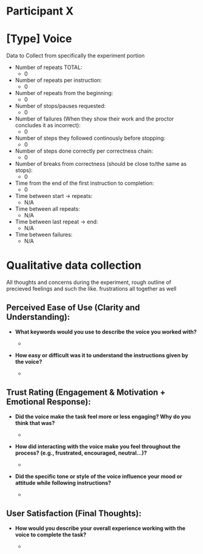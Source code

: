 # Participant X

# [Type] Voice

Data to Collect from specifically the experiment portion

- Number of repeats TOTAL:
  - 0
- Number of repeats per instruction:
  - 0
- Number of repeats from the beginning:
  - 0
- Number of stops/pauses requested:
  - 0
- Number of failures (When they show their work and the proctor concludes it as incorrect):
  - 0
- Number of steps they followed continously before stopping:
  - 0
- Number of steps done correctly per correctness chain:
  - 0
- Number of breaks from correctness (should be close to/the same as stops):
  - 0
- Time from the end of the first instruction to completion:
  - 0
- Time between start -> repeats:
  - N/A
- Time between all repeats:
  - N/A
- Time between last repeat -> end:
  - N/A
- Time between failures:
  - N/A

# Qualitative data collection

All thoughts and concerns during the experiment, rough outline of precieved feelings and such the like.
frustrations all together as well

## Perceived Ease of Use (Clarity and Understanding):

- **What keywords would you use to describe the voice you worked with?**

  -

- **How easy or difficult was it to understand the instructions given by the voice?**

  -

## Trust Rating (Engagement & Motivation + Emotional Response):

- **Did the voice make the task feel more or less engaging? Why do you think that was?**

  -

- **How did interacting with the voice make you feel throughout the process? (e.g., frustrated, encouraged, neutral…)?**

  -

- **Did the specific tone or style of the voice influence your mood or attitude while following instructions?**

  -

## User Satisfaction (Final Thoughts):

- **How would you describe your overall experience working with the voice to complete the task?**

  -
